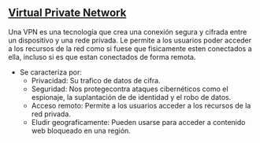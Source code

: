 ## [Virtual Private Network]()

Una VPN es una tecnología que crea una conexión segura y cifrada entre un dispositivo y una rede prívada.
Le permite a los usuarios poder acceder a los recursos de la red como si fuese que fisicamente esten 
conectados a ella, incluso si es que estan conectados de forma remota. 

- Se caracteriza por:
    * Privacidad: Su trafico de datos de cifra.
    * Seguridad: Nos protegecontra ataques cibernéticos como el espionaje, la suplantación de de identidad
    y el robo de datos.
    * Acceso remoto: Permite a los usuarios acceder a los recursos de la red privada.
    * Eludir geograficamente: Pueden usarse para acceder a contenido web bloqueado en una región. 
    